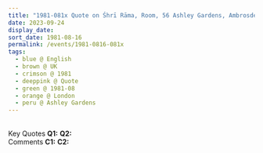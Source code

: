 ```yaml
---
title: "1981-081x Quote on Śhrī Rāma, Room, 56 Ashley Gardens, Ambrosden Avenue (near Victoria Station), London, UK"
date: 2023-09-24
display_date: 
sort_date: 1981-08-16
permalink: /events/1981-0816-081x
tags:
  - blue @ English
  - brown @ UK
  - crimson @ 1981
  - deeppink @ Quote
  - green @ 1981-08
  - orange @ London
  - peru @ Ashley Gardens
---
```


<br>

<wave-list>
  <list-title color="DarkSeaGreen" width="55">Key Quotes</list-title>
  <list-item color="BlanchedAlmond" width="280"><b>Q1:</b> <i></i></list-item>
  <list-item color="Lavender" width="280"><b>Q2:</b> <i></i></list-item>
</wave-list>

<br>

<wave-list>
  <list-title color="DarkSeaGreen" width="55">Comments</list-title>
  <list-item color="BlanchedAlmond" width="280"><b>C1:</b> <i></i></list-item>
  <list-item color="Lavender" width="280"><b>C2:</b> <i></i></list-item>
</wave-list>